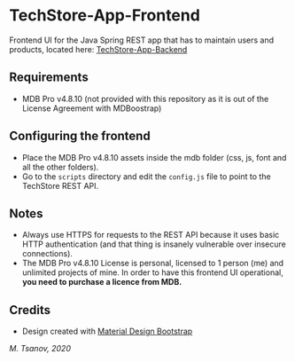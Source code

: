 # TechStore-App-Frontend

Frontend UI for the Java Spring REST app that has to maintain users and products, located here: [TechStore-App-Backend](https://github.com/mtsanovv/TechStore-App-Backend)

## Requirements
- MDB Pro v4.8.10 (not provided with this repository as it is out of the License Agreement with MDBoostrap)

## Configuring the frontend
- Place the MDB Pro v4.8.10 assets inside the mdb folder (css, js, font and all the other folders).
- Go to the ```scripts``` directory and edit the ```config.js``` file to point to the TechStore REST API.

## Notes
- Always use HTTPS for requests to the REST API because it uses basic HTTP authentication (and that thing is insanely vulnerable over insecure connections).
- The MDB Pro v4.8.10 License is personal, licensed to 1 person (me) and unlimited projects of mine. In order to have this frontend UI operational, **you need to purchase a licence from MDB.**

## Credits
- Design created with [Material Design Bootstrap](https://mdbootstrap.com)

*M. Tsanov, 2020*
